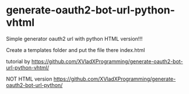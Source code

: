 # generate-oauth2-bot-url-python-vhtml
Simple generator oauth2 url with python HTML version!!!

Create a templates folder and put the file there index.html

tutorial by https://github.com/XVladXProgramming/generate-oauth2-bot-url-python-vhtml/

NOT HTML version https://github.com/XVladXProgramming/generate-oauth2-bot-url-python/
